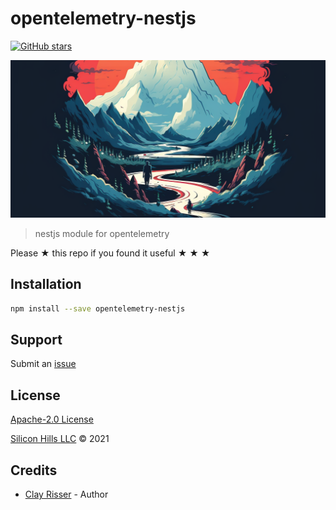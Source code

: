 # opentelemetry-nestjs

[![GitHub stars](https://img.shields.io/github/stars/silicon-hills/opentelemetry-nestjs.svg?style=social&label=Stars)](https://github.com/silicon-hills/opentelemetry-nestjs)

![](assets/opentelemetry-nestjs.png)

> nestjs module for opentelemetry

Please ★ this repo if you found it useful ★ ★ ★

## Installation

```sh
npm install --save opentelemetry-nestjs
```

## Support

Submit an [issue](https://github.com/silicon-hills/opentelemetry-nestjs/issues/new)

## License

[Apache-2.0 License](LICENSE)

[Silicon Hills LLC](https://siliconhills.dev) © 2021

## Credits

- [Clay Risser](https://clayrisser.com) - Author
